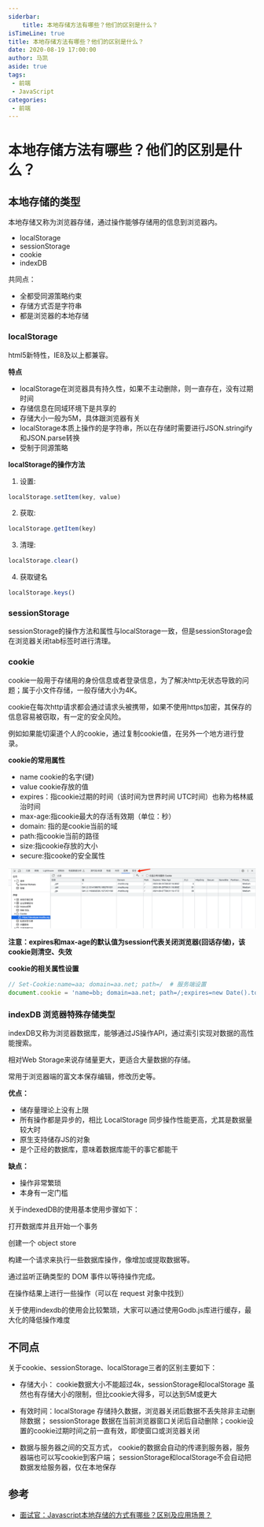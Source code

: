 ```yaml
--- 
siderbar: 
    title: 本地存储方法有哪些？他们的区别是什么？
isTimeLine: true
title: 本地存储方法有哪些？他们的区别是什么？
date: 2020-08-19 17:00:00
author: 马凯
aside: true
tags:
 - 前端
 - JavaScript
categories:
 - 前端
---
```


# 本地存储方法有哪些？他们的区别是什么？

## 本地存储的类型

本地存储又称为浏览器存储，通过操作能够存储用的信息到浏览器内。

* localStorage
* sessionStorage
* cookie
* indexDB


共同点：
* 全都受同源策略约束
* 存储方式否是字符串
* 都是浏览器的本地存储


### localStorage

html5新特性，IE8及以上都兼容。

**特点**
* localStorage在浏览器具有持久性，如果不主动删除，则一直存在，没有过期时间
* 存储信息在同域环境下是共享的
* 存储大小一般为5M，具体跟浏览器有关
* localStorage本质上操作的是字符串，所以在存储时需要进行JSON.stringify和JSON.parse转换
* 受制于同源策略

**localStorage的操作方法**

1. 设置:
```js
localStorage.setItem(key, value)
```

2. 获取:
```js
localStorage.getItem(key)
```

3. 清理:
```js
localStorage.clear()
```

4. 获取键名
```js
localStorage.keys()
```

### sessionStorage

sessionStorage的操作方法和属性与localStorage一致，但是sessionStorage会在浏览器关闭tab标签时进行清理。


### cookie

cookie一般用于存储用的身份信息或者登录信息，为了解决http无状态导致的问题；属于小文件存储，一般存储大小为4K。

cookie在每次http请求都会通过请求头被携带，如果不使用https加密，其保存的信息容易被窃取，有一定的安全风险。

例如如果能切渠道个人的cookie，通过复制cookie值，在另外一个地方进行登录。

**cookie的常用属性**
* name cookie的名字(键)
* value cookie存放的值
* expires：指cookie过期的时间（该时间为世界时间  UTC时间）也称为格林威治时间
* max-age:指cookie最大的存活有效期（单位：秒）
* domain: 指的是cookie当前的域
* path:指cookie当前的路径
* size:指cookie存放的大小
* secure:指cooke的安全属性

![cookie的属性](../../assets/storage.png)

**注意：expires和max-age的默认值为session代表关闭浏览器(回话存储)，该cookie则清空、失效**

**cookie的相关属性设置**

```js
// Set-Cookie:name=aa; domain=aa.net; path=/  # 服务端设置
document.cookie = 'name=bb; domain=aa.net; path=/;expires=new Date().toUTCString()' // 客户端设置
```


### indexDB 浏览器特殊存储类型

indexDB又称为浏览器数据库，能够通过JS操作API，通过索引实现对数据的高性能搜索。

相对Web Storage来说存储量更大，更适合大量数据的存储。

常用于浏览器端的富文本保存编辑，修改历史等。

**优点：**
* 储存量理论上没有上限
* 所有操作都是异步的，相比 LocalStorage 同步操作性能更高，尤其是数据量较大时
* 原生支持储存JS的对象
* 是个正经的数据库，意味着数据库能干的事它都能干

**缺点：**
* 操作非常繁琐
* 本身有一定门槛

关于indexedDB的使用基本使用步骤如下：

打开数据库并且开始一个事务

创建一个 object store

构建一个请求来执行一些数据库操作，像增加或提取数据等。

通过监听正确类型的 DOM 事件以等待操作完成。

在操作结果上进行一些操作（可以在 request 对象中找到）

关于使用indexdb的使用会比较繁琐，大家可以通过使用Godb.js库进行缓存，最大化的降低操作难度

## 不同点
关于cookie、sessionStorage、localStorage三者的区别主要如下：

* 存储大小： cookie数据大小不能超过4k，sessionStorage和localStorage 虽然也有存储大小的限制，但比cookie大得多，可以达到5M或更大

* 有效时间：localStorage  存储持久数据，浏览器关闭后数据不丢失除非主动删除数据； sessionStorage  数据在当前浏览器窗口关闭后自动删除；cookie设置的cookie过期时间之前一直有效，即使窗口或浏览器关闭

* 数据与服务器之间的交互方式，  cookie的数据会自动的传递到服务器，服务器端也可以写cookie到客户端； sessionStorage和localStorage不会自动把数据发给服务器，仅在本地保存

## 参考

* [面试官：Javascript本地存储的方式有哪些？区别及应用场景？](https://github.com/febobo/web-interview/issues/79)